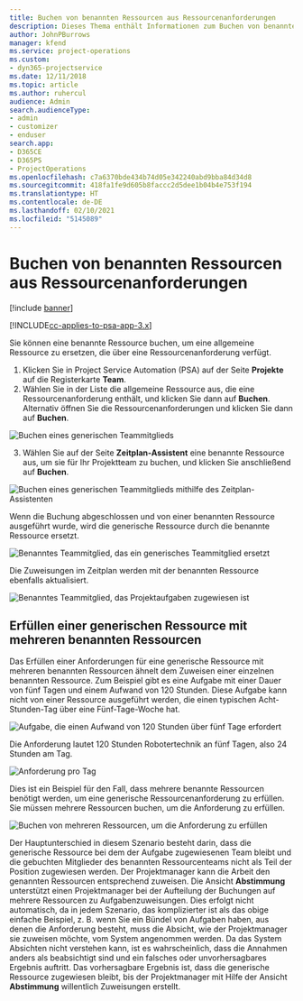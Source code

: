```yaml
---
title: Buchen von benannten Ressourcen aus Ressourcenanforderungen
description: Dieses Thema enthält Informationen zum Buchen von benannten Ressourcen für eine generische Ressourcenanforderung.
author: JohnPBurrows
manager: kfend
ms.service: project-operations
ms.custom:
- dyn365-projectservice
ms.date: 12/11/2018
ms.topic: article
ms.author: ruhercul
audience: Admin
search.audienceType:
- admin
- customizer
- enduser
search.app:
- D365CE
- D365PS
- ProjectOperations
ms.openlocfilehash: c7a6370bde434b74d05e342240abd9bba84d34d8
ms.sourcegitcommit: 418fa1fe9d605b8faccc2d5dee1b04b4e753f194
ms.translationtype: HT
ms.contentlocale: de-DE
ms.lasthandoff: 02/10/2021
ms.locfileid: "5145089"
---
```

# <a name="book-named-resources-from-resource-requirements"></a>Buchen von benannten Ressourcen aus Ressourcenanforderungen

[!include [banner](../includes/psa-now-project-operations.md)]

[!INCLUDE[cc-applies-to-psa-app-3.x](../includes/cc-applies-to-psa-app-3x.md)]

Sie können eine benannte Ressource buchen, um eine allgemeine Ressource zu ersetzen, die über eine Ressourcenanforderung verfügt.

1. Klicken Sie in Project Service Automation (PSA) auf der Seite **Projekte** auf die Registerkarte **Team**.
2. Wählen Sie in der Liste die allgemeine Ressource aus, die eine Ressourcenanforderung enthält, und klicken Sie dann auf **Buchen**. Alternativ öffnen Sie die Ressourcenanforderungen und klicken Sie dann auf **Buchen**.


![Buchen eines generischen Teammitglieds](media/RM-how-to-14.png)


3. Wählen Sie auf der Seite **Zeitplan-Assistent** eine benannte Ressource aus, um sie für Ihr Projektteam zu buchen, und klicken Sie anschließend auf **Buchen**.

![Buchen eines generischen Teammitglieds mithilfe des Zeitplan-Assistenten](media/RM-how-to-15.png)

Wenn die Buchung abgeschlossen und von einer benannten Ressource ausgeführt wurde, wird die generische Ressource durch die benannte Ressource ersetzt.

![Benanntes Teammitglied, das ein generisches Teammitglied ersetzt](media/RM-how-to-16.png)

Die Zuweisungen im Zeitplan werden mit der benannten Ressource ebenfalls aktualisiert.

![Benanntes Teammitglied, das Projektaufgaben zugewiesen ist](media/RM-how-to-17.png)

## <a name="fulfill-a-generic-resource-with-multiple-named-resources"></a>Erfüllen einer generischen Ressource mit mehreren benannten Ressourcen
Das Erfüllen einer Anforderungen für eine generische Ressource mit mehreren benannten Ressourcen ähnelt dem Zuweisen einer einzelnen benannten Ressource. Zum Beispiel gibt es eine Aufgabe mit einer Dauer von fünf Tagen und einem Aufwand von 120 Stunden. Diese Aufgabe kann nicht von einer Ressource ausgeführt werden, die einen typischen Acht-Stunden-Tag über eine Fünf-Tage-Woche hat. 

![Aufgabe, die einen Aufwand von 120 Stunden über fünf Tage erfordert](media/RM-how-to-21.png)

Die Anforderung lautet 120 Stunden Robotertechnik an fünf Tagen, also 24 Stunden am Tag.

![Anforderung pro Tag](media/RM-how-to-22.png)

Dies ist ein Beispiel für den Fall, dass mehrere benannte Ressourcen benötigt werden, um eine generische Ressourcenanforderung zu erfüllen. Sie müssen mehrere Ressourcen buchen, um die Anforderung zu erfüllen.

![Buchen von mehreren Ressourcen, um die Anforderung zu erfüllen](media/RM-how-to-23.png)

Der Hauptunterschied in diesem Szenario besteht darin, dass die generische Ressource bei dem der Aufgabe zugewiesenen Team bleibt und die gebuchten Mitglieder des benannten Ressourcenteams nicht als Teil der Position zugewiesen werden. Der Projektmanager kann die Arbeit den genannten Ressourcen entsprechend zuweisen. Die Ansicht **Abstimmung** unterstützt einen Projektmanager bei der Aufteilung der Buchungen auf mehrere Ressourcen zu Aufgabenzuweisungen. Dies erfolgt nicht automatisch, da in jedem Szenario, das komplizierter ist als das obige einfache Beispiel, z. B. wenn Sie ein Bündel von Aufgaben haben, aus denen die Anforderung besteht, muss die Absicht, wie der Projektmanager sie zuweisen möchte, vom System angenommen werden. Da das System Absichten nicht verstehen kann, ist es wahrscheinlich, dass die Annahmen anders als beabsichtigt sind und ein falsches oder unvorhersagbares Ergebnis auftritt. Das vorhersagbare Ergebnis ist, dass die generische Ressource zugewiesen bleibt, bis der Projektmanager mit Hilfe der Ansicht **Abstimmung** willentlich Zuweisungen erstellt.


